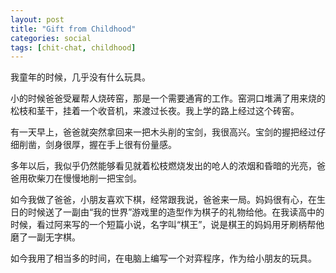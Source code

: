 ```yaml
---
layout: post
title: "Gift from Childhood"
categories: social
tags: [chit-chat, childhood]
---
```


我童年的时候，几乎没有什么玩具。

小的时候爸爸受雇帮人烧砖窑，那是一个需要通宵的工作。窑洞口堆满了用来烧的松枝和茎干，挂着一个收音机，来渡过长夜。我上学的路上经过这个砖窑。

有一天早上，爸爸就突然拿回来一把木头削的宝剑，我很高兴。宝剑的握把经过仔细削凿，剑身很厚，握在手上很有份量感。

多年以后，我似乎仍然能够看见就着松枝燃烧发出的呛人的浓烟和昏暗的光亮，爸爸用砍柴刀在慢慢地削一把宝剑。

如今我做了爸爸，小朋友喜欢下棋，经常跟我说，爸爸来一局。妈妈很有心，在生日的时候送了一副由“我的世界”游戏里的造型作为棋子的礼物给他。在我读高中的时候，看过阿来写的一个短篇小说，名字叫“棋王”，说是棋王的妈妈用牙刷柄帮他磨了一副无字棋。

如今我用了相当多的时间，在电脑上编写一个对弈程序，作为给小朋友的玩具。
